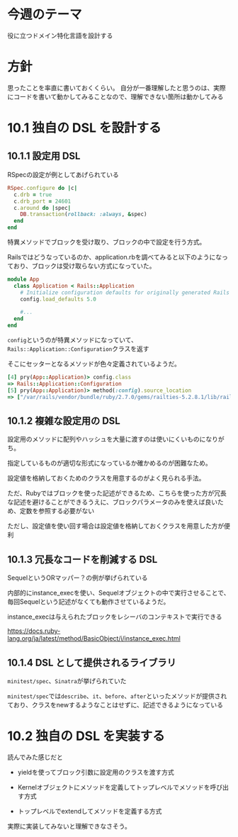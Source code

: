 # 今週のテーマ
役に立つドメイン特化言語を設計する

# 方針
思ったことを率直に書いておくくらい。
自分が一番理解したと思うのは、実際にコードを書いて動かしてみることなので、理解できない箇所は動かしてみる

# 10.1 独自の DSL を設計する

## 10.1.1 設定用 DSL
RSpecの設定が例としてあげられている

```ruby
RSpec.configure do |c|
  c.drb = true
  c.drb_port = 24601
  c.around do |spec|
    DB.transaction(rollback: :always, &spec)
  end
end
```

特異メソッドでブロックを受け取り、ブロックの中で設定を行う方式。

Railsではどうなっているのか、application.rbを調べてみると以下のようになっており、ブロックは受け取らない方式になっていた。

```ruby
module App
  class Application < Rails::Application
    # Initialize configuration defaults for originally generated Rails version.
    config.load_defaults 5.0
    
    #...
  end
end
```

`config`というのが特異メソッドになっていて、`Rails::Application::Configuration`クラスを返す

そこにセッターとなるメソッドが色々定義されているようだ。

```ruby
[4] pry(App::Application)> config.class
=> Rails::Application::Configuration
[5] pry(App::Application)> method(:config).source_location
=> ["/var/rails/vendor/bundle/ruby/2.7.0/gems/railties-5.2.8.1/lib/rails/railtie.rb", 127]
```


## 10.1.2 複雑な設定用の DSL

設定用のメソッドに配列やハッシュを大量に渡すのは使いにくいものになりがち。

指定しているものが適切な形式になっているか確かめるのが困難なため。

設定値を格納しておくためのクラスを用意するのがよく見られる手法。

ただ、Rubyではブロックを使った記述ができるため、こちらを使った方が冗長な記述を避けることができるうえに、ブロックパラメータのみを使えば良いため、定数を参照する必要がない

ただし、設定値を使い回す場合は設定値を格納しておくクラスを用意した方が便利


## 10.1.3 冗長なコードを削減する DSL
SequelというORマッパー？の例が挙げられている

内部的にinstance_execを使い、Sequelオブジェクトの中で実行させることで、毎回Sequelという記述がなくても動作させているようだ。

instance_execは与えられたブロックをレシーバのコンテキストで実行できる

https://docs.ruby-lang.org/ja/latest/method/BasicObject/i/instance_exec.html


## 10.1.4 DSL として提供されるライブラリ
`minitest/spec`、`Sinatra`が挙げられていた

`minitest/spec`では`describe`、`it`、`before`、`after`といったメソッドが提供されており、クラスをnewするようなことはせずに、記述できるようになっている

# 10.2 独自の DSL を実装する

読んでみた感じだと

- yieldを使ってブロック引数に設定用のクラスを渡す方式

- Kernelオブジェクトにメソッドを定義してトップレベルでメソッドを呼び出す方式

- トップレベルでextendしてメソッドを定義する方式

実際に実装してみないと理解できなさそう。